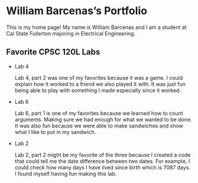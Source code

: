 
# William Barcenas’s Portfolio 

This is my home page! My name is William Barcenas and I am a student at Cal State Fullerton majoring in Electrical Engineering.

## Favorite CPSC 120L Labs
* Lab 4

  Lab 4, part 2 was one of my favorites because it was a game. I could explain how it worked to a friend we also        played it with. It was just fun being able to play with something I made especially since it worked. 

* Lab 6
  
  Lab 6, part 1 is one of my favorites because we learned how to count arguments. Making sure we had enough for what    we wanted to be done. It was also fun because we were able to make sandwiches and show what I like to put in my       sandwich.


* Lab 2
  
  Lab 2, part 2 might be my favorite of the three because I created a code that could tell me the date difference
  between two dates. For example, I could check how many days I have lived since birth which is 7087 days. I found      myself having fun making this lab.
